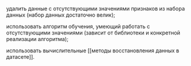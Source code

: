 удалить данные с отсутствующими значениями признаков из набора данных (набор данных достаточно велик);


использовать алгоритм обучения, умеющий работать с отсутствующими значениями (зависит от библиотеки и конкретной реализации алгоритма);

использовать вычислительные [[методы восстановления данных в датасете]].
